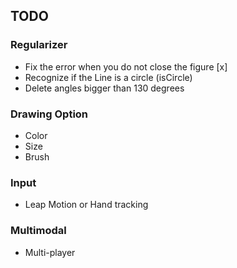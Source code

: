 ## TODO

### Regularizer

- Fix the error when you do not close the figure [x]
- Recognize if the Line is a circle (isCircle)
- Delete angles bigger than 130 degrees

### Drawing Option

- Color
- Size
- Brush

### Input

- Leap Motion or Hand tracking

### Multimodal

- Multi-player
